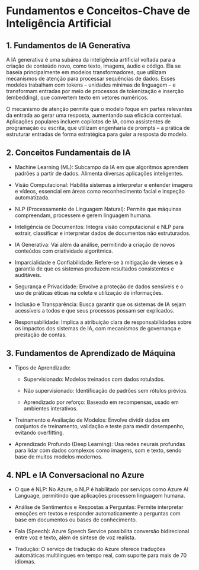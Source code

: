 # Fundamentos e Conceitos-Chave de Inteligência Artificial
## 1. Fundamentos de IA Generativa
A IA generativa é uma subárea da inteligência artificial voltada para a criação de conteúdo novo, como texto, imagens, áudio e código. Ela se baseia principalmente em modelos transformadores, que utilizam mecanismos de atenção para processar sequências de dados. Esses modelos trabalham com tokens – unidades mínimas de linguagem – e transformam entradas por meio de processos de tokenização e inserção (embedding), que convertem texto em vetores numéricos.

O mecanismo de atenção permite que o modelo foque em partes relevantes da entrada ao gerar uma resposta, aumentando sua eficácia contextual. Aplicações populares incluem copilotos de IA, como assistentes de programação ou escrita, que utilizam engenharia de prompts – a prática de estruturar entradas de forma estratégica para guiar a resposta do modelo.

## 2. Conceitos Fundamentais de IA
- Machine Learning (ML): Subcampo da IA em que algoritmos aprendem padrões a partir de dados. Alimenta diversas aplicações inteligentes.

- Visão Computacional: Habilita sistemas a interpretar e entender imagens e vídeos, essencial em áreas como reconhecimento facial e inspeção automatizada.

- NLP (Processamento de Linguagem Natural): Permite que máquinas compreendam, processem e gerem linguagem humana.

- Inteligência de Documentos: Integra visão computacional e NLP para extrair, classificar e interpretar dados de documentos não estruturados.

- IA Generativa: Vai além da análise, permitindo a criação de novos conteúdos com criatividade algorítmica.

- Imparcialidade e Confiabilidade: Refere-se à mitigação de vieses e à garantia de que os sistemas produzem resultados consistentes e auditáveis.

- Segurança e Privacidade: Envolve a proteção de dados sensíveis e o uso de práticas éticas na coleta e utilização de informações.

- Inclusão e Transparência: Busca garantir que os sistemas de IA sejam acessíveis a todos e que seus processos possam ser explicados.

- Responsabilidade: Implica a atribuição clara de responsabilidades sobre os impactos dos sistemas de IA, com mecanismos de governança e prestação de contas.

## 3. Fundamentos de Aprendizado de Máquina
- Tipos de Aprendizado:

    - Supervisionado: Modelos treinados com dados rotulados.

    - Não supervisionado: Identificação de padrões sem rótulos prévios.

    - Aprendizado por reforço: Baseado em recompensas, usado em ambientes interativos.

- Treinamento e Avaliação de Modelos: Envolve dividir dados em conjuntos de treinamento, validação e teste para medir desempenho, evitando overfitting.

- Aprendizado Profundo (Deep Learning): Usa redes neurais profundas para lidar com dados complexos como imagens, som e texto, sendo base de muitos modelos modernos.

## 4. NPL e IA Conversacional no Azure
- O que é NLP: No Azure, o NLP é habilitado por serviços como Azure AI Language, permitindo que aplicações processem linguagem humana.

- Análise de Sentimentos e Respostas a Perguntas: Permite interpretar emoções em textos e responder automaticamente a perguntas com base em documentos ou bases de conhecimento.

- Fala (Speech): Azure Speech Service possibilita conversão bidirecional entre voz e texto, além de síntese de voz realista.

- Tradução: O serviço de tradução do Azure oferece traduções automáticas multilingues em tempo real, com suporte para mais de 70 idiomas.

